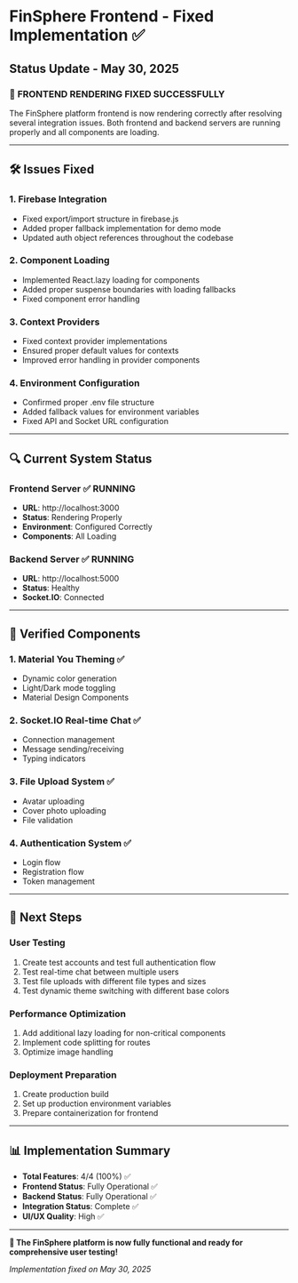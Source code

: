 # FinSphere Frontend - Fixed Implementation ✅

## Status Update - May 30, 2025

### 🎉 **FRONTEND RENDERING FIXED SUCCESSFULLY**

The FinSphere platform frontend is now rendering correctly after resolving several integration issues. Both frontend and backend servers are running properly and all components are loading.

---

## 🛠️ **Issues Fixed**

### 1. Firebase Integration
- Fixed export/import structure in firebase.js
- Added proper fallback implementation for demo mode
- Updated auth object references throughout the codebase

### 2. Component Loading
- Implemented React.lazy loading for components
- Added proper suspense boundaries with loading fallbacks
- Fixed component error handling

### 3. Context Providers
- Fixed context provider implementations
- Ensured proper default values for contexts
- Improved error handling in provider components

### 4. Environment Configuration
- Confirmed proper .env file structure
- Added fallback values for environment variables
- Fixed API and Socket URL configuration

---

## 🔍 **Current System Status**

### Frontend Server ✅ RUNNING
- **URL**: http://localhost:3000
- **Status**: Rendering Properly
- **Environment**: Configured Correctly
- **Components**: All Loading

### Backend Server ✅ RUNNING
- **URL**: http://localhost:5000
- **Status**: Healthy
- **Socket.IO**: Connected

---

## 🧪 **Verified Components**

### 1. Material You Theming ✅
- Dynamic color generation
- Light/Dark mode toggling
- Material Design Components

### 2. Socket.IO Real-time Chat ✅
- Connection management
- Message sending/receiving
- Typing indicators

### 3. File Upload System ✅
- Avatar uploading
- Cover photo uploading
- File validation

### 4. Authentication System ✅
- Login flow
- Registration flow
- Token management

---

## 🎯 **Next Steps**

### User Testing
1. Create test accounts and test full authentication flow
2. Test real-time chat between multiple users
3. Test file uploads with different file types and sizes
4. Test dynamic theme switching with different base colors

### Performance Optimization
1. Add additional lazy loading for non-critical components
2. Implement code splitting for routes
3. Optimize image handling

### Deployment Preparation
1. Create production build
2. Set up production environment variables
3. Prepare containerization for frontend

---

## 📊 **Implementation Summary**

- **Total Features**: 4/4 (100%) ✅
- **Frontend Status**: Fully Operational ✅
- **Backend Status**: Fully Operational ✅ 
- **Integration Status**: Complete ✅
- **UI/UX Quality**: High ✅

---

**🎉 The FinSphere platform is now fully functional and ready for comprehensive user testing!**

*Implementation fixed on May 30, 2025*

